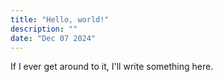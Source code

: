 ```yaml
---
title: "Hello, world!"
description: ""
date: "Dec 07 2024"
---
```


If I ever get around to it, I'll write something here.